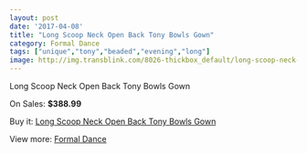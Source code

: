 ```yaml
---
layout: post
date: '2017-04-08'
title: "Long Scoop Neck Open Back Tony Bowls Gown"
category: Formal Dance
tags: ["unique","tony","beaded","evening","long"]
image: http://img.transblink.com/8026-thickbox_default/long-scoop-neck-open-back-tony-bowls-gown.jpg
---
```

Long Scoop Neck Open Back Tony Bowls Gown

On Sales: **$388.99**
<a href="https://www.transblink.com/en/formal-dance/2610-long-scoop-neck-open-back-tony-bowls-gown.html"><amp-img layout="responsive" width="600" height="600" src="//img.transblink.com/8026-thickbox_default/long-scoop-neck-open-back-tony-bowls-gown.jpg" alt="Long Scoop Neck Open Back Tony Bowls Gown 0" /></a>
<a href="https://www.transblink.com/en/formal-dance/2610-long-scoop-neck-open-back-tony-bowls-gown.html"><amp-img layout="responsive" width="600" height="600" src="//img.transblink.com/8029-thickbox_default/long-scoop-neck-open-back-tony-bowls-gown.jpg" alt="Long Scoop Neck Open Back Tony Bowls Gown 1" /></a>
<a href="https://www.transblink.com/en/formal-dance/2610-long-scoop-neck-open-back-tony-bowls-gown.html"><amp-img layout="responsive" width="600" height="600" src="//img.transblink.com/8028-thickbox_default/long-scoop-neck-open-back-tony-bowls-gown.jpg" alt="Long Scoop Neck Open Back Tony Bowls Gown 2" /></a>
<a href="https://www.transblink.com/en/formal-dance/2610-long-scoop-neck-open-back-tony-bowls-gown.html"><amp-img layout="responsive" width="600" height="600" src="//img.transblink.com/8027-thickbox_default/long-scoop-neck-open-back-tony-bowls-gown.jpg" alt="Long Scoop Neck Open Back Tony Bowls Gown 3" /></a>

Buy it: [Long Scoop Neck Open Back Tony Bowls Gown](https://www.transblink.com/en/formal-dance/2610-long-scoop-neck-open-back-tony-bowls-gown.html "Long Scoop Neck Open Back Tony Bowls Gown")

View more: [Formal Dance](https://www.transblink.com/en/6-formal-dance "Formal Dance")